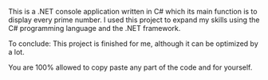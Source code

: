 This is a .NET console application written in C# which its main function is to display every prime number. I used this project to expand my skills using the C# programming language and the .NET framework.

To conclude: This project is finished for me, although it can be optimized by a lot.

You are 100% allowed to copy paste any part of the code and for yourself.
